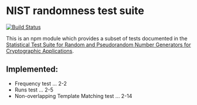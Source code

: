 # NIST randomness test suite

[![Build Status](https://travis-ci.org/ycmjason/nist-randomness-test-suite.svg?branch=master)](https://travis-ci.org/ycmjason/nist-randomness-test-suite)

This is an npm module which provides a subset of tests documented in the [Statistical Test Suite for Random and Pseudorandom Number Generators for Cryptographic Applications](http://nvlpubs.nist.gov/nistpubs/Legacy/SP/nistspecialpublication800-22r1a.pdf).

## Implemented:
- Frequency test ... 2-2
- Runs test ... 2-5
- Non-overlapping Template Matching test ... 2-14
